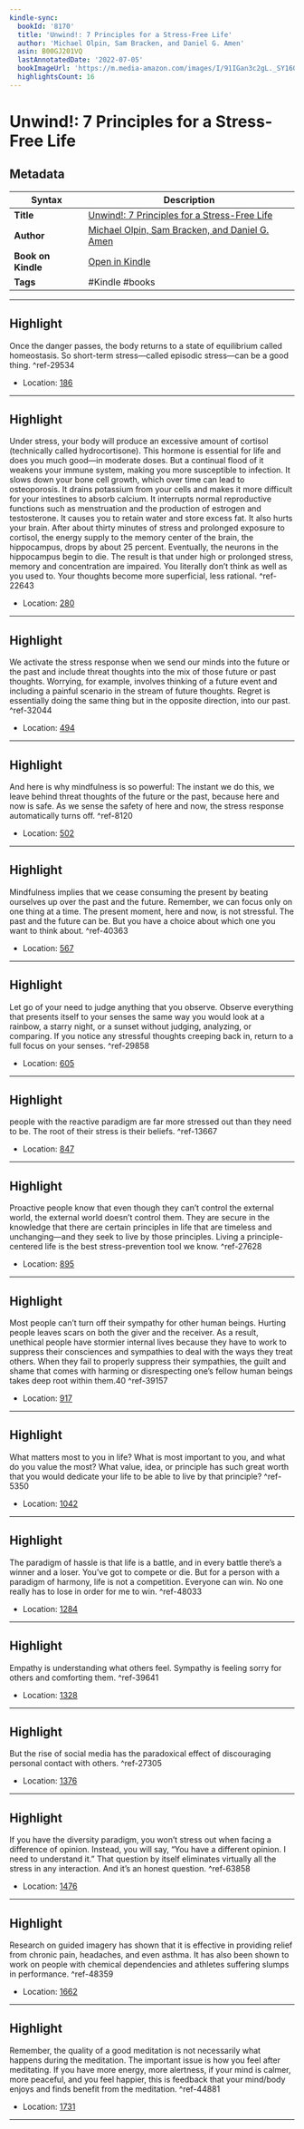 ```yaml
---
kindle-sync:
  bookId: '8170'
  title: 'Unwind!: 7 Principles for a Stress-Free Life'
  author: 'Michael Olpin, Sam Bracken, and Daniel G. Amen'
  asin: B00GJ201VQ
  lastAnnotatedDate: '2022-07-05'
  bookImageUrl: 'https://m.media-amazon.com/images/I/91IGan3c2gL._SY160.jpg'
  highlightsCount: 16
---
```

# Unwind!: 7 Principles for a Stress-Free Life

## Metadata

| Syntax | Description |
| ---------- | ---------- |
| **Title** | [Unwind!: 7 Principles for a Stress-Free Life](https://www.amazon.com/dp/B00GJ201VQ) |
| **Author** | [Michael Olpin, Sam Bracken, and Daniel G. Amen](https://www.amazon.com/Michael-Olpin/e/B001KD5FMY/ref=dp_byline_cont_ebooks_1) |
| **Book on Kindle** | <a href="kindle://book?action=open&asin=B00GJ201VQ" target="_blank">Open in Kindle</a> |
| **Tags** | #Kindle #books |

---

## Highlight

Once the danger passes, the body returns to a state of equilibrium called homeostasis. So short-term stress—called episodic stress—can be a good thing. ^ref-29534
- Location: [186](kindle://book?action=open&asin=B00GJ201VQ&location=186)

---
## Highlight

Under stress, your body will produce an excessive amount of cortisol (technically called hydrocortisone). This hormone is essential for life and does you much good—in moderate doses. But a continual flood of it weakens your immune system, making you more susceptible to infection. It slows down your bone cell growth, which over time can lead to osteoporosis. It drains potassium from your cells and makes it more difficult for your intestines to absorb calcium. It interrupts normal reproductive functions such as menstruation and the production of estrogen and testosterone. It causes you to retain water and store excess fat. It also hurts your brain. After about thirty minutes of stress and prolonged exposure to cortisol, the energy supply to the memory center of the brain, the hippocampus, drops by about 25 percent. Eventually, the neurons in the hippocampus begin to die. The result is that under high or prolonged stress, memory and concentration are impaired. You literally don’t think as well as you used to. Your thoughts become more superficial, less rational. ^ref-22643
- Location: [280](kindle://book?action=open&asin=B00GJ201VQ&location=280)

---
## Highlight

We activate the stress response when we send our minds into the future or the past and include threat thoughts into the mix of those future or past thoughts. Worrying, for example, involves thinking of a future event and including a painful scenario in the stream of future thoughts. Regret is essentially doing the same thing but in the opposite direction, into our past. ^ref-32044
- Location: [494](kindle://book?action=open&asin=B00GJ201VQ&location=494)

---
## Highlight

And here is why mindfulness is so powerful: The instant we do this, we leave behind threat thoughts of the future or the past, because here and now is safe. As we sense the safety of here and now, the stress response automatically turns off. ^ref-8120
- Location: [502](kindle://book?action=open&asin=B00GJ201VQ&location=502)

---
## Highlight

Mindfulness implies that we cease consuming the present by beating ourselves up over the past and the future. Remember, we can focus only on one thing at a time. The present moment, here and now, is not stressful. The past and the future can be. But you have a choice about which one you want to think about. ^ref-40363
- Location: [567](kindle://book?action=open&asin=B00GJ201VQ&location=567)

---
## Highlight

Let go of your need to judge anything that you observe. Observe everything that presents itself to your senses the same way you would look at a rainbow, a starry night, or a sunset without judging, analyzing, or comparing. If you notice any stressful thoughts creeping back in, return to a full focus on your senses. ^ref-29858
- Location: [605](kindle://book?action=open&asin=B00GJ201VQ&location=605)

---
## Highlight

people with the reactive paradigm are far more stressed out than they need to be. The root of their stress is their beliefs. ^ref-13667
- Location: [847](kindle://book?action=open&asin=B00GJ201VQ&location=847)

---
## Highlight

Proactive people know that even though they can’t control the external world, the external world doesn’t control them. They are secure in the knowledge that there are certain principles in life that are timeless and unchanging—and they seek to live by those principles. Living a principle-centered life is the best stress-prevention tool we know. ^ref-27628
- Location: [895](kindle://book?action=open&asin=B00GJ201VQ&location=895)

---
## Highlight

Most people can’t turn off their sympathy for other human beings. Hurting people leaves scars on both the giver and the receiver. As a result, unethical people have stormier internal lives because they have to work to suppress their consciences and sympathies to deal with the ways they treat others. When they fail to properly suppress their sympathies, the guilt and shame that comes with harming or disrespecting one’s fellow human beings takes deep root within them.40 ^ref-39157
- Location: [917](kindle://book?action=open&asin=B00GJ201VQ&location=917)

---
## Highlight

What matters most to you in life? What is most important to you, and what do you value the most? What value, idea, or principle has such great worth that you would dedicate your life to be able to live by that principle? ^ref-5350
- Location: [1042](kindle://book?action=open&asin=B00GJ201VQ&location=1042)

---
## Highlight

The paradigm of hassle is that life is a battle, and in every battle there’s a winner and a loser. You’ve got to compete or die. But for a person with a paradigm of harmony, life is not a competition. Everyone can win. No one really has to lose in order for me to win. ^ref-48033
- Location: [1284](kindle://book?action=open&asin=B00GJ201VQ&location=1284)

---
## Highlight

Empathy is understanding what others feel. Sympathy is feeling sorry for others and comforting them. ^ref-39641
- Location: [1328](kindle://book?action=open&asin=B00GJ201VQ&location=1328)

---
## Highlight

But the rise of social media has the paradoxical effect of discouraging personal contact with others. ^ref-27305
- Location: [1376](kindle://book?action=open&asin=B00GJ201VQ&location=1376)

---
## Highlight

If you have the diversity paradigm, you won’t stress out when facing a difference of opinion. Instead, you will say, “You have a different opinion. I need to understand it.” That question by itself eliminates virtually all the stress in any interaction. And it’s an honest question. ^ref-63858
- Location: [1476](kindle://book?action=open&asin=B00GJ201VQ&location=1476)

---
## Highlight

Research on guided imagery has shown that it is effective in providing relief from chronic pain, headaches, and even asthma. It has also been shown to work on people with chemical dependencies and athletes suffering slumps in performance. ^ref-48359
- Location: [1662](kindle://book?action=open&asin=B00GJ201VQ&location=1662)

---
## Highlight

Remember, the quality of a good meditation is not necessarily what happens during the meditation. The important issue is how you feel after meditating. If you have more energy, more alertness, if your mind is calmer, more peaceful, and you feel happier, this is feedback that your mind/body enjoys and finds benefit from the meditation. ^ref-44881
- Location: [1731](kindle://book?action=open&asin=B00GJ201VQ&location=1731)

---
